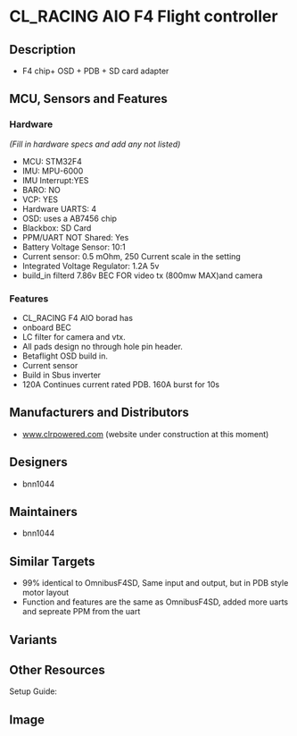 # CL_RACING AIO F4 Flight controller  

## Description
- F4 chip+ OSD + PDB + SD card adapter 
 
## MCU, Sensors and Features

### Hardware
_(Fill in hardware specs and add any not listed)_
  - MCU: STM32F4
  - IMU: MPU-6000
  - IMU Interrupt:YES 
  - BARO: NO
  - VCP: YES
  - Hardware UARTS: 4
  - OSD: uses a AB7456 chip
  - Blackbox: SD Card
  - PPM/UART NOT Shared: Yes
  - Battery Voltage Sensor: 10:1
  - Current sensor: 0.5 mOhm, 250 Current scale in the setting
  - Integrated Voltage Regulator: 1.2A 5v
  - build_in filterd 7.86v BEC FOR video tx (800mw MAX)and camera

### Features
  - CL_RACING F4 AIO borad has 
  - onboard BEC  
  - LC filter for camera and vtx. 
  - All pads design no through hole pin header.
  - Betaflight OSD build in.
  - Current sensor
  - Build in Sbus inverter
  - 120A Continues current rated PDB. 160A burst for 10s

## Manufacturers and Distributors

   - www.clrpowered.com (website under construction at this moment)

## Designers

  - bnn1044

## Maintainers

   - bnn1044

## Similar Targets
  - 99% identical to OmnibusF4SD, Same input and output, but in PDB style motor layout
  - Function and features are the same as OmnibusF4SD, added more uarts and sepreate PPM from the uart

## Variants

## Other Resources
Setup Guide: 

## Image

